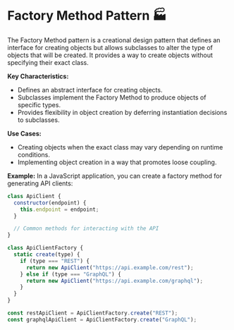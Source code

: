 # Factory Method Pattern 🏭

The Factory Method pattern is a creational design pattern that defines an interface for creating objects but allows subclasses to alter the type of objects that will be created. It provides a way to create objects without specifying their exact class.

**Key Characteristics:**

- Defines an abstract interface for creating objects.
- Subclasses implement the Factory Method to produce objects of specific types.
- Provides flexibility in object creation by deferring instantiation decisions to subclasses.

**Use Cases:**

- Creating objects when the exact class may vary depending on runtime conditions.
- Implementing object creation in a way that promotes loose coupling.

**Example:**
In a JavaScript application, you can create a factory method for generating API clients:

```javascript
class ApiClient {
  constructor(endpoint) {
    this.endpoint = endpoint;
  }

  // Common methods for interacting with the API
}

class ApiClientFactory {
  static create(type) {
    if (type === "REST") {
      return new ApiClient("https://api.example.com/rest");
    } else if (type === "GraphQL") {
      return new ApiClient("https://api.example.com/graphql");
    }
  }
}

const restApiClient = ApiClientFactory.create("REST");
const graphqlApiClient = ApiClientFactory.create("GraphQL");
```

